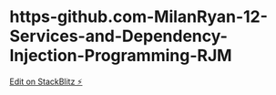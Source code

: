 # https-github.com-MilanRyan-12-Services-and-Dependency-Injection-Programming-RJM

[Edit on StackBlitz ⚡️](https://stackblitz.com/edit/ngservicedemo-2135-rjm-ugs2z8)